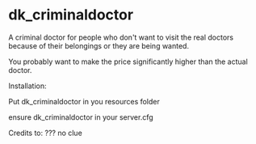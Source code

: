 # dk_criminaldoctor
A criminal doctor for people who don't want to visit the real doctors because of their belongings or they are being wanted.

You probably want to make the price significantly higher than the actual doctor.

Installation:

Put dk_criminaldoctor in you resources folder

ensure dk_criminaldoctor in your server.cfg

Credits to: ??? no clue
